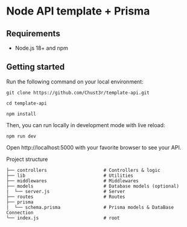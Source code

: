 # Node API template + Prisma

## Requirements

-  Node.js 18+ and npm

## Getting started

Run the following command on your local environment:

```
git clone https://github.com/Chust3r/template-api.git

cd template-api

npm install
```

Then, you can run locally in development mode with live reload:

```
npm run dev
```

Open http://localhost:5000 with your favorite browser to see your API.

Project structure

```
├── controllers                     # Controllers & logic
├── lib                             # Utilities
├── middlewares                     # Middlewares
├── models                          # Database models (optional)
|  └── server.js                    # Server
├── routes                          # Routes
├── prisma 
|  └── schema.prisma                # Prisma models & DataBase Connection
└── index.js                        # root
```
